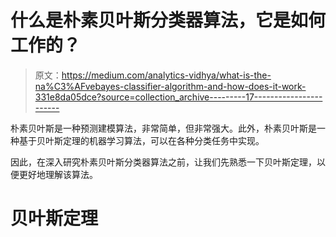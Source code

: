 # 什么是朴素贝叶斯分类器算法，它是如何工作的？

> 原文：<https://medium.com/analytics-vidhya/what-is-the-na%C3%AFvebayes-classifier-algorithm-and-how-does-it-work-331e8da05dce?source=collection_archive---------17----------------------->

朴素贝叶斯是一种预测建模算法，非常简单，但非常强大。此外，朴素贝叶斯是一种基于贝叶斯定理的机器学习算法，可以在各种分类任务中实现。

因此，在深入研究朴素贝叶斯分类器算法之前，让我们先熟悉一下贝叶斯定理，以便更好地理解该算法。

# 贝叶斯定理